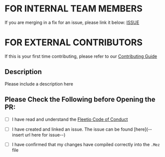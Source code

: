 # FOR INTERNAL TEAM MEMBERS
If you are merging in a fix for an issue, please link it below:
[ISSUE](--url--)

# FOR EXTERNAL CONTRIBUTORS
If this is your first time contributing, please refer to our [Contributing Guide](CONTRIBUTING.md)

## Description
Please include a description here

## Please Check the Following before Opening the PR:
- [ ] I have read and understand the [Fleetio Code of Conduct](CODE_OF_CONDUCT.md)
- [ ] I have created and linked an issue. The issue can be found [here](--insert url here for issue--)
- [ ] I have confirmed that my changes have compiled correctly into the `.Mez` file


